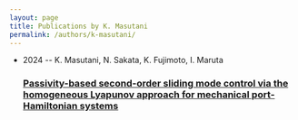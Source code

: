 ```yaml
---
layout: page
title: Publications by K. Masutani
permalink: /authors/k-masutani/
---
```


<ul class="post-list">
<li><span class='post-meta'>2024 -- K. Masutani, N. Sakata, K. Fujimoto, I. Maruta</span><h3><a class='post-link' href='../../passivity-based-second-order-sliding-mode-control-via-the-homogeneous-lyapunov-approach-for-mechanical-port-hamiltonian-systems'>Passivity-based second-order sliding mode control via the homogeneous Lyapunov approach for mechanical port-Hamiltonian systems</a></h3></li>

</ul>
